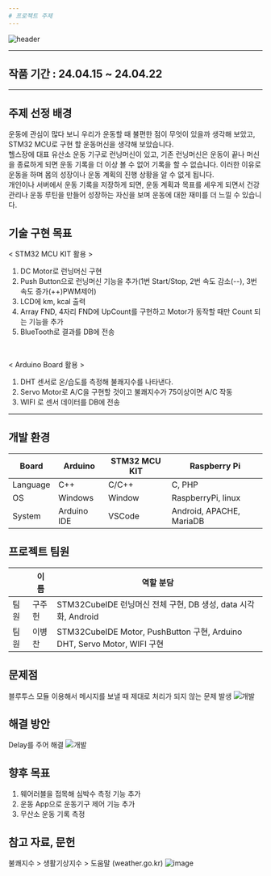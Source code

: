 ```yaml
---
# 프로젝트 주제
---
```


![header](https://capsule-render.vercel.app/api?type=venom&color=0:3ABEF9,100:b678c4&height=200&section=header&text=헬스_케어_시스템&fontSize=40)

---
## 작품 기간 : 24.04.15 ~ 24.04.22
---
## 주제 선정 배경
운동에 관심이 많다 보니 우리가 운동할 때 불편한 점이 무엇이 있을까 생각해 보았고, STM32 MCU로 구현 할 운동머신을 생각해 보았습니다.
<br>
헬스장에 대표 유산소 운동 기구로 런닝머신이 있고, 기존 런닝머신은 운동이 끝나 머신을 종료하게 되면 운동 기록을 더 이상 볼 수 없어 기록을 할 수 없습니다. 이러한 이유로 운동을 하며 몸의 성장이나 운동 계획의 진행 상황을 알 수 없게 됩니다.
<br>
개인이나 서버에서 운동 기록을 저장하게 되면, 운동 계획과 목표를 세우게 되면서 건강 관리나 운동 루틴을 만들어 성장하는 자신을 보며 운동에 대한 재미를 더 느낄 수 있습니다.

## 기술 구현 목표
< STM32 MCU KIT 활용 >
1. DC Motor로 런닝머신 구현
2. Push Button으로 런닝머신 기능을 추가(1번 Start/Stop, 2번 속도 감소(--), 3번 속도 증가(++)PWM제어)
3. LCD에 km, kcal 출력
4. Array FND, 4자리 FND에 UpCount를 구현하고 Motor가 동작할 때만 Count 되는 기능을 추가
5. BlueTooth로 결과를 DB에 전송
<br>

< Arduino Board 활용 >
1. DHT 센서로 온/습도를 측정해 불쾌지수를 나타낸다.
2. Servo Motor로 A/C을 구현할 것이고 불쾌지수가 75이상이면 A/C 작동
3. WIFI 로 센서 데이터를 DB에 전송

---
## 개발 환경
| Board | Arduino | STM32 MCU KIT | Raspberry Pi|
| --- | --- | --- | --- |
| Language | C++ |C/C++|C, PHP|
| OS | Windows | Window | RaspberryPi, linux|
| System | Arduino IDE |VSCode|Android, APACHE, MariaDB|

## 프로젝트 팀원
|  | 이  름 | 역할 분담 |
| --- | --- | --- |
| 팀원 | 구주헌 |STM32CubeIDE 런닝머신 전체 구현, DB 생성, data 시각화, Android|
| 팀원 | 이병찬 |STM32CubeIDE Motor, PushButton 구현, Arduino DHT, Servo Motor, WIFI 구현|

## 문제점
블루투스 모듈 이용해서 메시지를 보낼 때 제대로 처리가 되지 않는 문제 발생
![개발]()

## 해결 방안
Delay를 주어 해결
![개발]()

## 향후 목표
1. 웨어러블을 접목해 심박수 측정 기능 추가
2. 운동 App으로 운동기구 제어 기능 추가
3. 무산소 운동 기록 측정

## 참고 자료, 문헌
불쾌지수 > 생활기상지수 > 도움말 (weather.go.kr)
![image](https://github.com/BChanGod/HealthCareSystem/assets/159971128/0f53c483-f3a0-47d7-b963-3881681d64bf)
